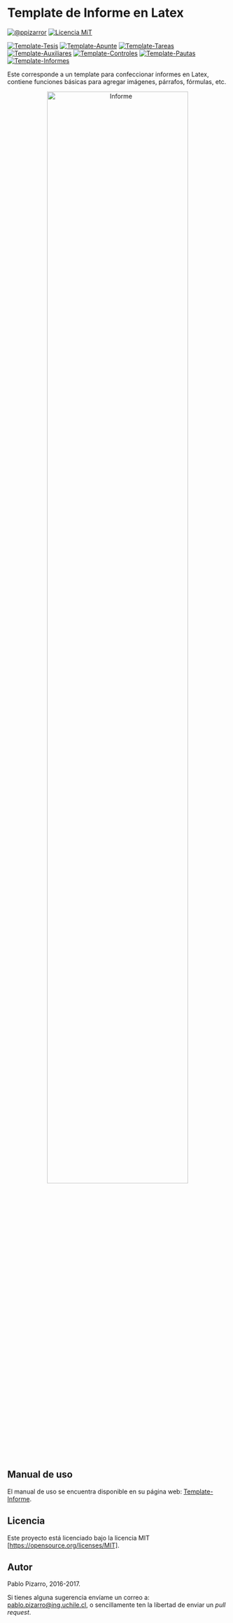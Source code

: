 # Template de Informe en Latex

[![@ppizarror](http://latex.ppizarror.com/Template-Informe/resources/autor2.svg)](http://ppizarror.com)
[![Licencia MiT](http://latex.ppizarror.com/Template-Informe/resources/Licencia-MIT-blue.svg)](https://opensource.org/licenses/MIT/)

[![Template-Tesis](http://latex.ppizarror.com/Template-Informe/resources/templates/tesis.svg)](https://github.com/Template-Latex/Template-Tesis/)
[![Template-Apunte](http://latex.ppizarror.com/Template-Informe/resources/templates/apunte.svg)](https://github.com/Template-Latex/Template-Apunte/)
[![Template-Tareas](http://latex.ppizarror.com/Template-Informe/resources/templates/tareas.svg)](https://github.com/Template-Latex/Template-Tareas/)
[![Template-Auxiliares](http://latex.ppizarror.com/Template-Informe/resources/templates/auxiliares.svg)](https://github.com/Template-Latex/Template-Auxiliares/)
[![Template-Controles](http://latex.ppizarror.com/Template-Informe/resources/templates/controles.svg)](https://github.com/Template-Latex/Template-Controles/)
[![Template-Pautas](http://latex.ppizarror.com/Template-Informe/resources/templates/pauta.svg)](https://github.com/Template-Latex/Template-Pautas/)
[![Template-Informes](http://latex.ppizarror.com/Template-Informe/resources/templates/informe.svg)](https://github.com/Template-Latex/Template-Informe/)

Este corresponde a un template para confeccionar informes en Latex, contiene funciones básicas para agregar imágenes, párrafos, fórmulas, etc.

<p align="center">
  <img src="http://ppizarror.com/Template-Informe/images/collage.png" alt="Informe" width="80%px" height="80%px"/>
</p>

## Manual de uso
El manual de uso se encuentra disponible en su página web: <a href="http://ppizarror.com/Template-Informe/">Template-Informe</a>.

## Licencia
Este proyecto está licenciado bajo la licencia MIT [https://opensource.org/licenses/MIT].

## Autor
Pablo Pizarro, 2016-2017.

Si tienes alguna sugerencia envíame un correo a: [pablo.pizarro@ing.uchile.cl](mailto:pablo.pizarro@ing.uchile.cl), o sencillamente ten la libertad de enviar un _pull request_.
